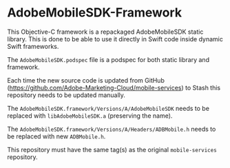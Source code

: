 AdobeMobileSDK-Framework
===

This Objective-C framework is a repackaged AdobeMobileSDK static library.
This is done to be able to use it directly in Swift code inside dynamic Swift frameworks.

The `AdobeMobileSDK.podspec` file is a podspec for both static library and framework.

Each time the new source code is updated from GitHub (https://github.com/Adobe-Marketing-Cloud/mobile-services) to Stash this repository needs to be updated manually.

The `AdobeMobileSDK.framework/Versions/A/AdobeMobileSDK` needs to be replaced with `libAdobeMobileSDK.a` (preserving the name).

The `AdobeMobileSDK.framework/Versions/A/Headers/ADBMobile.h` needs to be replaced with new `ADBMobile.h`.

This repository must have the same tag(s) as the original `mobile-services` repository.
